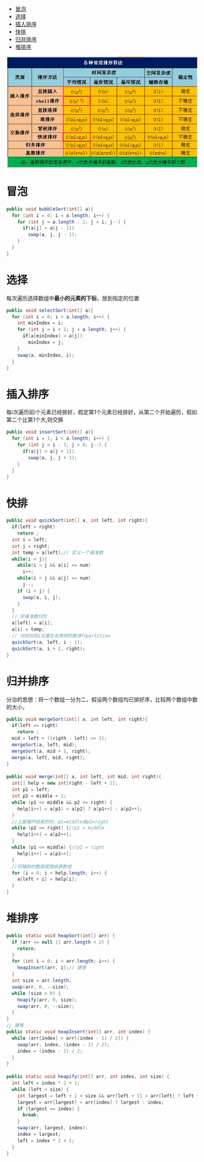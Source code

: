 
<!-- @import "[TOC]" {cmd="toc" depthFrom=1 depthTo=6 orderedList=false} -->
<!-- code_chunk_output -->

* [冒泡](#冒泡)
* [选择](#选择)
* [插入排序](#插入排序)
* [快排](#快排)
* [归并排序](#归并排序)
* [堆排序](#堆排序)

<!-- /code_chunk_output -->

![排序](assets/markdown-img-paste-20181004124532385.png)
# 冒泡
```java
public void bubbleSort(int[] a){
  for (int i = 0; i < a.length; i++) {
    for (int j = a.length - 1; j > i; j--) {
      if(a[j] > a[j - 1])
        swap(a, j, j - 1);
    }
  }
}
```
# 选择
每次遍历选择数组中**最小的元素的下标**，放到指定的位置
```java
public void selectSort(int[] a){
  for (int i = 0; i < a.length; i++) {
    int minIndex = i;
    for (int j = i + 1; j < a.length; j++) {
      if(a[minIndex] > a[j])
        minIndex = j;
    }
    swap(a, minIndex, i);
  }
}
```
# 插入排序
每i次遍历前i个元素已经排好，假定第1个元素已经排好，从第二个开始遍历，假如第二个比第1个大,则交换
```java
public void insertSort(int[] a){
  for (int i = 1; i < a.length; i++) {
    for (int j = i - 1; j > 0; j--) {
      if(a[j] > a[j + 1])
        swap(a, j, j + 1);
    }
  }
}
```
# 快排
```java
public void quickSort(int[] a, int left, int right){
  if(left > right)
    return ;
  int i = left;
  int j = right;
  int temp = a[left];// 定义一个基准数
  while(i < j){
    while(i < j && a[i] <= num)
      i++;
    while(i < j && a[j] >= num)
      j--;
    if (i < j) {
      swap(a, i, j);
    }
  }
  // 将基准数归位
  a[left] = a[i];
  a[i] = temp;
  // 分别对将i位置左右两侧的数进行partition
  quickSort(a, left, i - 1);
  quickSort(a, i + 1, right);
}
```
# 归并排序
分治的思想：将一个数组一分为二，假设两个数组均已排好序，比较两个数组中数的大小，
```java
public void mergeSort(int[] a, int left, int right){
  if(left == right)
    return ;
  mid = left + ((rigth - left) >> 1);
  mergeSort(a, left, mid);
  mergeSort(a, mid + 1, right);
  merge(a, left, mid, right);
}

public void merge(int[] a, int left, int mid, int right){
  int[] help = new int[right - left + 1];
  int p1 = left;
  int p2 = middle + 1;
  while (p1 <= middle && p2 <= right) {
    help[i++] = a[p1] < a[p2] ? a[p1++] : a[p2++];
  }
  //上面循环结束的时，p1=middle或p2=right
  while (p2 <= right) {//p1 = middle
    help[i++] = a[p2++];
  }
  while (p1 <= middle) {//p2 = right
    help[i++] = a[p1++];
  }
  //将辅助的数组赋值给原数组
  for (i = 0; i < help.length; i++) {
  	a[left + i] = help[i];
  }
}

```
# 堆排序
```java
public static void heapSort(int[] arr) {
  if (arr == null || arr.length < 2) {
    return;
  }
  for (int i = 0; i < arr.length; i++) {
    heapInsert(arr, i);// 建堆
  }
  int size = arr.length;
  swap(arr, 0, --size);
  while (size > 0) {
    heapify(arr, 0, size);
    swap(arr, 0, --size);
  }
}
// 建堆
public static void heapInsert(int[] arr, int index) {
  while (arr[index] > arr[(index - 1) / 2]) {
    swap(arr, index, (index - 1) / 2);
    index = (index - 1) / 2;
  }
}

public static void heapify(int[] arr, int index, int size) {
  int left = index * 2 + 1;
  while (left < size) {
    int largest = left + 1 < size && arr[left + 1] > arr[left] ? left + 1 : left;
    largest = arr[largest] > arr[index] ? largest : index;
    if (largest == index) {
      break;
    }
    swap(arr, largest, index);
    index = largest;
    left = index * 2 + 1;
  }
}
```
